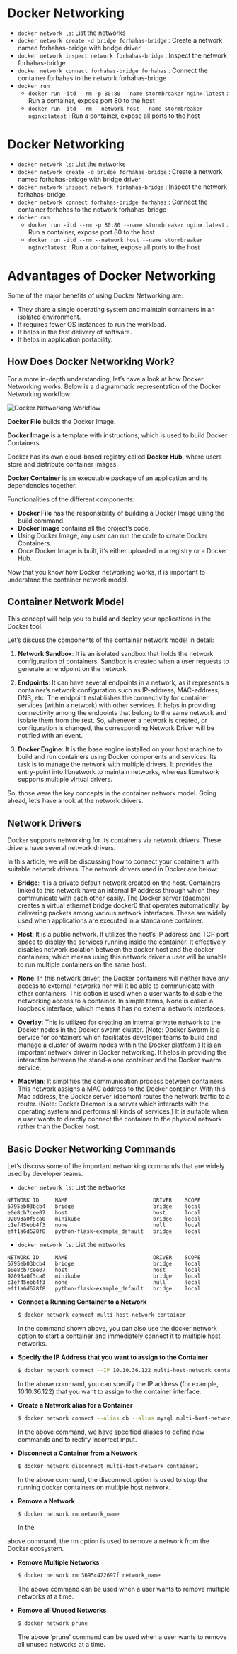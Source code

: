 # Docker Networking
- `docker network ls`: List the networks
- `docker network create -d bridge forhahas-bridge` : Create a network named forhahas-bridge with bridge driver
- `docker network inspect network forhahas-bridge` : Inspect the network forhahas-bridge
- `docker network connect forhahas-bridge forhahas` : Connect the container forhahas to the network forhahas-bridge
- `docker run`
  - `docker run -itd --rm -p 80:80 --name stormbreaker nginx:latest` : Run a container, expose port 80 to the host
  - `docker run -itd --rm --network host --name stormbreaker nginx:latest` : Run a container, expose all ports to the host
# Docker Networking
- `docker network ls`: List the networks
- `docker network create -d bridge forhahas-bridge` : Create a network named forhahas-bridge with bridge driver
- `docker network inspect network forhahas-bridge` : Inspect the network forhahas-bridge
- `docker network connect forhahas-bridge forhahas` : Connect the container forhahas to the network forhahas-bridge
- `docker run`
  - `docker run -itd --rm -p 80:80 --name stormbreaker nginx:latest` : Run a container, expose port 80 to the host
  - `docker run -itd --rm --network host --name stormbreaker nginx:latest` : Run a container, expose all ports to the host
# Advantages of Docker Networking

Some of the major benefits of using Docker Networking are:

- They share a single operating system and maintain containers in an isolated environment.
- It requires fewer OS instances to run the workload.
- It helps in the fast delivery of software.
- It helps in application portability.

## How Does Docker Networking Work?

For a more in-depth understanding, let’s have a look at how Docker Networking works. Below is a diagrammatic representation of the Docker Networking workflow:

![Docker Networking Workflow](insert_image_url_here)

**Docker File** builds the Docker Image.

**Docker Image** is a template with instructions, which is used to build Docker Containers.

Docker has its own cloud-based registry called **Docker Hub**, where users store and distribute container images.

**Docker Container** is an executable package of an application and its dependencies together.

Functionalities of the different components:

- **Docker File** has the responsibility of building a Docker Image using the build command.
- **Docker Image** contains all the project’s code.
- Using Docker Image, any user can run the code to create Docker Containers.
- Once Docker Image is built, it’s either uploaded in a registry or a Docker Hub.

Now that you know how Docker networking works, it is important to understand the container network model.

## Container Network Model

This concept will help you to build and deploy your applications in the Docker tool.

Let’s discuss the components of the container network model in detail:

1. **Network Sandbox**: It is an isolated sandbox that holds the network configuration of containers. Sandbox is created when a user requests to generate an endpoint on the network.

2. **Endpoints**: It can have several endpoints in a network, as it represents a container’s network configuration such as IP-address, MAC-address, DNS, etc. The endpoint establishes the connectivity for container services (within a network) with other services. It helps in providing connectivity among the endpoints that belong to the same network and isolate them from the rest. So, whenever a network is created, or configuration is changed, the corresponding Network Driver will be notified with an event.

3. **Docker Engine**: It is the base engine installed on your host machine to build and run containers using Docker components and services. Its task is to manage the network with multiple drivers. It provides the entry-point into libnetwork to maintain networks, whereas libnetwork supports multiple virtual drivers.

So, those were the key concepts in the container network model. Going ahead, let’s have a look at the network drivers.

## Network Drivers

Docker supports networking for its containers via network drivers. These drivers have several network drivers.

In this article, we will be discussing how to connect your containers with suitable network drivers. The network drivers used in Docker are below:

- **Bridge**: It is a private default network created on the host. Containers linked to this network have an internal IP address through which they communicate with each other easily. The Docker server (daemon) creates a virtual ethernet bridge docker0 that operates automatically, by delivering packets among various network interfaces. These are widely used when applications are executed in a standalone container.

- **Host**: It is a public network. It utilizes the host’s IP address and TCP port space to display the services running inside the container. It effectively disables network isolation between the docker host and the docker containers, which means using this network driver a user will be unable to run multiple containers on the same host.

- **None**: In this network driver, the Docker containers will neither have any access to external networks nor will it be able to communicate with other containers. This option is used when a user wants to disable the networking access to a container. In simple terms, None is called a loopback interface, which means it has no external network interfaces.

- **Overlay**: This is utilized for creating an internal private network to the Docker nodes in the Docker swarm cluster. (Note: Docker Swarm is a service for containers which facilitates developer teams to build and manage a cluster of swarm nodes within the Docker platform.) It is an important network driver in Docker networking. It helps in providing the interaction between the stand-alone container and the Docker swarm service.

- **Macvlan**: It simplifies the communication process between containers. This network assigns a MAC address to the Docker container. With this Mac address, the Docker server (daemon) routes the network traffic to a router. (Note: Docker Daemon is a server which interacts with the operating system and performs all kinds of services.) It is suitable when a user wants to directly connect the container to the physical network rather than the Docker host.

## Basic Docker Networking Commands

Let’s discuss some of the important networking commands that are widely used by developer teams.

- `docker network ls`: List the networks
```
NETWORK ID     NAME                           DRIVER    SCOPE
6795eb03bcb4   bridge                         bridge    local
e0e8cb7cee07   host                           host      local
92093a0f5ca0   minikube                       bridge    local
c1ef45ebb4f3   none                           null      local
eff1a6d628f8   python-flask-example_default   bridge    local
```

- `docker network ls`: List the networks
```
NETWORK ID     NAME                           DRIVER    SCOPE
6795eb03bcb4   bridge                         bridge    local
e0e8cb7cee07   host                           host      local
92093a0f5ca0   minikube                       bridge    local
c1ef45ebb4f3   none                           null      local
eff1a6d628f8   python-flask-example_default   bridge    local
```


- **Connect a Running Container to a Network**
  ```bash
  $ docker network connect multi-host-network container
  ```
  In the command shown above, you can also use the docker network option to start a container and immediately connect it to multiple host networks.

- **Specify the IP Address that you want to assign to the Container**
  ```bash
  $ docker network connect --IP 10.10.36.122 multi-host-network container
  ```
  In the above command, you can specify the IP address (for example, 10.10.36.122) that you want to assign to the container interface.

- **Create a Network alias for a Container**
  ```bash
  $ docker network connect --alias db --alias mysql multi-host-network container2
  ```
  In the above command, we have specified aliases to define new commands and to rectify incorrect input.

- **Disconnect a Container from a Network**
  ```bash
  $ docker network disconnect multi-host-network container1
  ```
  In the above command, the disconnect option is used to stop the running docker containers on multiple host network.

- **Remove a Network**
  ```bash
  $ docker network rm network_name
  ```
  In the

 above command, the rm option is used to remove a network from the Docker ecosystem.

- **Remove Multiple Networks**
  ```bash
  $ docker network rm 3695c422697f network_name
  ```
  The above command can be used when a user wants to remove multiple networks at a time.

- **Remove all Unused Networks**
  ```bash
  $ docker network prune
  ```
  The above ‘prune’ command can be used when a user wants to remove all unused networks at a time.
```
